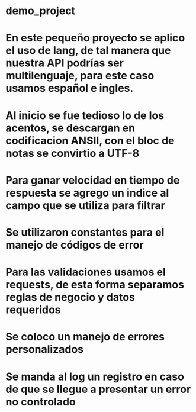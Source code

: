 # demo_project

# En este pequeño proyecto se aplico el uso de lang, de tal manera que nuestra API podrías ser multilenguaje, para este caso usamos español e ingles.
# Al inicio se fue tedioso lo de los acentos, se descargan en codificacion ANSII, con el bloc de notas se convirtio a UTF-8
# Para ganar velocidad en tiempo de respuesta se agrego un indice al campo que se utiliza para filtrar
# Se utilizaron constantes para el manejo de códigos de error
# Para las validaciones usamos el requests, de esta forma separamos reglas de negocio y datos requeridos
# Se coloco un manejo de errores personalizados
# Se manda al log un registro en caso de que se llegue a presentar un error no controlado